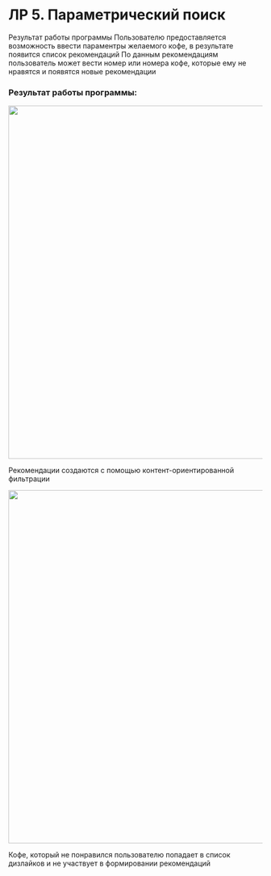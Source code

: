 # ЛР 5. Параметрический поиск




Результат работы программы
Пользователю предоставляется возможность ввести параментры желаемого кофе, в результате появится список рекомендаций
По данным рекомендациям пользователь может вести номер или номера кофе, которые ему не нравятся и появятся новые рекомендации


### Результат работы программы:
 
<img src="https://i.ibb.co/BLNHzLc/image.png" width="700" />    

Рекомендации создаются с помощью контент-ориентированной фильтрации    

<img src="https://i.ibb.co/VWCb3Fc/image.png" width="700" />    

Кофе, который не понравился пользователю попадает в список дизлайков и не участвует в формировании рекомендаций    
